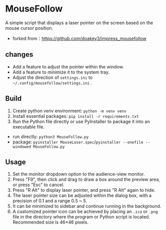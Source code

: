 # MouseFollow

A simple script that displays a laser pointer on the screen based on the mouse cursor position.

- forked from：https://github.com/doakey3/impress_mousefollow

## changes

- Add a feature to adjust the pointer within the window.
- Add a feature to minimize it to the system tray.
- Adjust the direction of `settings.ini` to `~/.config/mousefollow/settings.ini` .

## Build

1. Create python venv environment: `python -m venv venv`
2. Install essential packages: `pip install -r requirements.txt`
3.  Run the Python file directly or use PyInstaller to package it into an executable file.
   - run directly: `python3 MouseFollow.py`
   - package: `pyinstaller MouseLaser.spec`/`pyinstaller --onefile --windowed MouseFollow.py`

## Usage

1. Set the monitor dropdown option to the audience-view monitor.
2. Press "F9", then click and drag to draw a box around the preview area, or press "Esc" to cancel.
3. Press "R Alt" to display laser pointer, and press "R Alt" again to hide.
4. The laser pointer size can be adjusted within the dialog box, with a precision of 0.1 and a range 0.5 ~ 5.
5. It can be minimized to sidebar and continue running in the background.
5. A customized pointer icon can be achieved by placing an `.ico` or `.png` file in the directory where the program or Python script is located. Recommended size is 46×46 pixels.